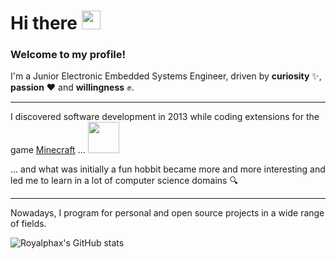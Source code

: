 <h1>
  Hi there
  <img src="https://media.giphy.com/media/hvRJCLFzcasrR4ia7z/giphy.gif" width="30"/>
</h1>

### Welcome to my profile! 

I'm a Junior Electronic Embedded Systems Engineer, driven by **curiosity** ✨, **passion** ❤️ and **willingness** ✊.

<hr/>

I discovered software development in 2013 while coding extensions for the game [Minecraft](https://www.minecraft.net) ... <img src="https://media.giphy.com/media/RiUO0uRkmAMd5GFlx6/giphy.gif" width="50"/>

... and what was initially a fun hobbit became more and more interesting and led me to learn in a lot of computer science domains 🔍

<hr/>

Nowadays, I program for personal and open source projects in a wide range of fields.

![Royalphax's GitHub stats](https://github-readme-stats.vercel.app/api/?username=royalphax&show_icons=true&title_color=fff&icon_color=79ff97&text_color=fff&bg_color=30,B58524,F5B532)



